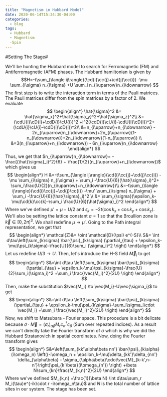 ```yaml
---
title: "Magnetism in Hubbard Model"
date: 2020-06-14T15:34:30-04:00
categories:
  - blog
tags:
  - Hubbard
  - Magnetism
  -Spin
---
```


#Setting The Stage#

We'll be hunting the Hubbard model to search for Ferromagnetic (FM) and Antiferromagnetic (AFM) phases. The Hubbard hamiltonian is given by 
$$H=-t\sum_{\langle ij\rangle}(\cd{i}\cc{j}+\cd{j}\cc{i}) -\mu \sum_{i\sigma} n_{i\sigma} +U \sum_i n_{i\uparrow}n_{i\downarrow}  $$
The first step is to write the interaction term in terms of the Pauli matrices. The Pauli matrices differ from the spin matrices by a factor of $2$. We evaluate
$$
\begin{align*}
\hat{\sigma}^2 &= \hat{\sigma_x}^2+\hat{\sigma_y}^2+\hat{\sigma_z}^2\\
&=(\cdU{i}\cD{i}+\cdD{i}\cU{i})^2 +i^2(\cdD{i}\cU{i}-\cdU{i}\cD{i})^2+(\cdU{i}\cU{i}-\cdD{i}\cD{i})^2\\
&=n_{i\uparrow}+n_{i\downarrow} - 2n_{i\uparrow}n_{i\downarrow}+2n_{i\uparrow}(1-n_{i\downarrow})+2n_{i\downarrow}(1-n_{i\uparrow}) \\
&=3(n_{i\uparrow}+n_{i\downarrow}) - 6n_{i\uparrow}n_{i\downarrow}
\end{align*}
$$
Thus, we get that $n_{i\uparrow}n_{i\downarrow}= -\frac{(\hat{\sigma}_i)^2}{6} + \frac{1}{2}(n_{i\uparrow}+n_{i\downarrow})$ which gives us 
$$
\begin{align*}
 H &=-t\sum_{\langle ij\rangle}(\cd{i}\cc{j}+\cd{j}\cc{i}) -\mu \sum_{i\sigma} n_{i\sigma} + \sum_i -\frac{U}{6}(\hat{\sigma}_i)^2+ \sum_i\frac{U}{2}(n_{i\uparrow}+n_{i\downarrow})\\
&=-t\sum_{\langle ij\rangle}(\cd{i}\cc{j}+\cd{j}\cc{i}) -\mu' \sum_{i\sigma} n_{i\sigma} + \sum_i -\frac{U}{6}(\hat{\sigma}_i)^2 \\
&= \sum_{\sigma}(\epsilon_k-\mu)\cd{k}\cc{k}-\sum_i \frac{U}{6}(\hat{\sigma}_i)^2
\end{align*}
$$
Where we've defined $\mu'=\mu-U/2$ and $\epsilon_k = -2t(\cos{k_x}+\cos{k_y}+\cos{k_z})$. We'll also be setting the lattice constant $a=1$ so that the Broullion zone is $\vec{k}\in [0,2\pi]^3$. We shall redefine $\mu \to \mu'$. Going to the Path integral representation, we get that 
$$
\begin{align*}
    \mathcal{Z}&= \oint \mathcal{D}(\psi) e^{-S}\\
    S&= \int d\tau\left(\sum_{k\sigma} \bar{\psi}_{k\sigma} (\partial_{\tau} + \epsilon_k-\mu)\psi_{k\sigma}-\frac{U}{6}\sum_i (\sigma_i)^2 \right)
\end{align*}
$$
Let us redefine $U/3 \to U$. Then, let's introduce the H-S field $\vec{M}_i$ to get
$$
\begin{align*}
    S&=\int d\tau \left(\sum_{k\sigma} \bar{\psi}_{k\sigma} (\partial_{\tau} + \epsilon_k-\mu)\psi_{k\sigma}-\frac{U}{2}\sum_i(\sigma_i)^2 +\sum_i \frac{\vec{M_i}^2}{2U}  \right)
\end{align*}
$$
Then, make the substitution $\vec{M_i} \to \vec{M_i}-U\vec{\sigma_i}$ to get 
$$
\begin{align*}
    S&=\int d\tau \left(\sum_{k\sigma} \bar{\psi}_{k\sigma} (\partial_{\tau} + \epsilon_k-\mu)\psi_{k\sigma}-\sum_i\sigma_i\cdot \vec{M_i} +\sum_i \frac{\vec{M_i}^2}{2U}  \right)
\end{align*}
$$
Now, we shift to Matsubara - Fourier space. This procedure is a bit delicate because $\sigma\cdot \vec{M} = (\sigma_r)_{\alpha\beta} M_r c^{\dagger}_{\alpha}c_{\beta}$ (Sum over repeated indices). As a result we can't directly take the Fourier transform of $\sigma$ which is why we did the Hubbard Stratanovich in spatial coordinates. Now, doing the Fourier transform gives
$$
\begin{align*}
    S&=\left(\sum_{kk'\alpha\beta nn'} \bar{\psi}_{k\alpha}(i\omega_n) \left((-i\omega_n + \epsilon_k-\mu)\delta_{kk'}\delta_{nn'} \delta_{\alpha\beta} - \sigma_{\alpha\beta}\cdot\vec{M}_{k-k',n-n'}\right)\psi_{k'\beta}(i\omega_{n'}) \right)  +\beta N\sum_{kn}\frac{M_{k,n}^2}{2U}
\end{align*}
$$
Where we've defined $M_{k,n} =\frac{1}{\beta N} \int d\tau\sum_r M_i(\tau)e^{-ik\cdot r -i\omega_n\tau}$ and $N$ is the total number of lattice sites in our system. The stage has been set.
